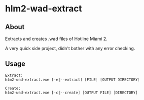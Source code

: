 hlm2-wad-extract
================

About
-----

Extracts and creates .wad files of Hotline Miami 2.

A very quick side project, didn't bother with any error checking.

Usage
-----

```
Extract:
hlm2-wad-extract.exe [-e|--extract] [FILE] [OUTPUT DIRECTORY]

Create:
hlm2-wad-extract.exe [-c|--create] [OUTPUT FILE] [DIRECTORY]
```

